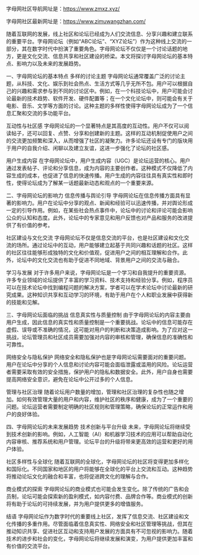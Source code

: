 字母网社区导航网址是：https://www.zmxz.xyz/

字母网社区最新网址是：https://www.zimuwangzhan.com/

随着互联网的发展，线上社区和论坛已经成为人们交流信息、分享兴趣和建立联系的重要平台。字母网论坛（例如“ABC论坛”、“XYZ论坛”）作为这种线上交流的一部分，其在数字时代中扮演了重要角色。字母网论坛不仅仅是一个讨论话题的地方，更是文化交流、信息共享和社区建设的桥梁。本文将探讨字母网论坛的基本特点、影响力以及未来的发展趋势。

一、字母网论坛的基本特点
多样的讨论主题
字母网论坛通常覆盖广泛的讨论主题，从科技、文化、娱乐到社会热点、生活方式等几乎无所不包。用户可以根据自己的兴趣和需求参与到不同的讨论区中。例如，在一个科技论坛中，用户可能会讨论最新的技术趋势、软件开发、硬件配置等；在一个文化论坛中，则可能会有关于电影、音乐、文学等方面的讨论。这种主题的多样性使得字母网论坛成为了一个信息汇聚和交流的多功能平台。

互动性与社区感
字母网论坛的一个显著特点是其高度的互动性。用户不仅可以阅读帖子，还可以回复、点赞、分享和创建新的主题。这样的互动机制促使用户之间的交流更加频繁和深入，从而增强了社区的凝聚力。许多论坛还设有专门的版块用于用户的自我介绍、闲聊以及建立友谊，这进一步强化了论坛的社区感。

用户生成内容
在字母网论坛中，用户生成内容（UGC）是论坛运营的核心。用户通过发表帖子、评论和分享信息，成为内容的主要创作者。这种模式不仅降低了内容生成的成本，也促进了信息的快速传播。用户生成的内容往往具有真实性和即时性，使得论坛成为了解某一话题最新动态和观点的一个重要来源。

二、字母网论坛的影响力
信息传播与舆论引导
字母网论坛在信息传播方面具有显著的影响力。用户在论坛中分享的观点、新闻和经验可以迅速传播，并对舆论形成一定的引导作用。例如，在某些社会热点事件中，论坛中的讨论和评论可能会影响公众的认知和态度。此外，论坛中的专家意见和用户反馈也对产品和服务的改进提供了有价值的参考。

社区建设与文化交流
字母网论坛不仅是信息交流的平台，也是社区建设和文化交流的场所。通过论坛中的互动，用户能够建立起基于共同兴趣和话题的社区。这样的社区往往能够形成独特的文化和价值观，促进用户之间的相互理解和合作。此外，论坛中的文化交流也有助于促进不同地域、背景用户之间的交流与融合。

学习与发展
对于许多用户来说，字母网论坛是一个学习和自我提升的重要资源。许多专业领域的论坛提供了丰富的学习资料、技术支持和经验分享。例如，程序员可以在技术论坛中找到编程问题的解决方案，学者可以在学术论坛中讨论最新的研究成果。这种知识共享和互动学习的环境，有助于用户在个人和职业发展中获得新的技能和见解。

三、字母网论坛面临的挑战
信息真实性与质量控制
由于字母网论坛的内容主要由用户生成，因此信息的真实性和质量控制是一个重要挑战。论坛中的信息可能存在虚假、误导或不准确的情况，这可能对用户的判断和决策造成影响。为了应对这一挑战，论坛管理员和社区成员需要加强对内容的审核和管理，确保信息的准确性和可靠性。

网络安全与隐私保护
网络安全和隐私保护也是字母网论坛需要面对的重要问题。用户在论坛中分享的个人信息和讨论内容可能会面临泄露或滥用的风险。论坛运营者需要采取有效的安全措施，保护用户的隐私和数据安全。此外，用户自身也需要提高网络安全意识，避免在论坛中公开过多的个人信息。

管理与社区治理
随着论坛用户数量的增加，管理和社区治理的复杂性也随之增加。如何有效管理大量的用户和内容，维护社区的秩序和健康，成为了一个重要的问题。论坛运营者需要制定明确的社区规则和管理策略，确保论坛的正常运作和用户的良好体验。

四、字母网论坛的未来发展趋势
技术创新与平台升级
未来，字母网论坛将继续受到技术创新的影响。例如，人工智能（AI）和机器学习技术的应用可以帮助自动化内容审核、推荐系统和用户管理。论坛平台的升级将带来更高效的运营和更好的用户体验。

社区多样性与全球化
随着互联网的全球化，字母网论坛的社区将变得更加多样化和国际化。不同国家和地区的用户将能够在全球化的平台上交流和互动。这种趋势将推动论坛文化的融合和丰富，也将促进跨文化的理解与合作。

商业模式的探索
字母网论坛的商业模式也可能会发生变化。除了传统的广告和会员制，论坛可能会探索新的盈利模式，如内容付费、品牌合作等。商业模式的创新将有助于论坛的可持续发展，并为用户提供更多的增值服务。

结语
字母网论坛作为数字时代的重要线上社区，发挥了信息交流、社区建设和文化传播的多重作用。尽管面临着信息真实性、网络安全和社区管理等挑战，但其在推动知识共享、促进社区互动和支持用户发展的方面具有不可忽视的影响力。随着技术的进步和社会的变化，字母网论坛将继续发展和演变，为用户提供更加丰富和有价值的交流平台。
